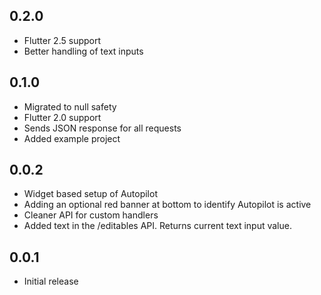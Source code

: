 ## 0.2.0

* Flutter 2.5 support
* Better handling of text inputs

## 0.1.0

* Migrated to null safety
* Flutter 2.0 support
* Sends JSON response for all requests
* Added example project

## 0.0.2

* Widget based setup of Autopilot
* Adding an optional red banner at bottom to identify Autopilot is active
* Cleaner API for custom handlers
* Added text in the /editables API. Returns current text input value.

## 0.0.1

* Initial release

